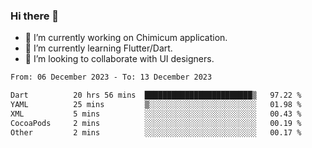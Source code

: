 ### Hi there 👋

<!--
**devcat37/devcat37** is a ✨ _special_ ✨ repository because its `README.md` (this file) appears on your GitHub profile.-->


- 🔭 I’m currently working on Chimicum application.
- 🌱 I’m currently learning Flutter/Dart.
- 👯 I’m looking to collaborate with UI designers.
<!-- - 🤔 I’m looking for help with ... -->

<!--START_SECTION:waka-->

```txt
From: 06 December 2023 - To: 13 December 2023

Dart          20 hrs 56 mins  ████████████████████████▒   97.22 %
YAML          25 mins         ▒░░░░░░░░░░░░░░░░░░░░░░░░   01.98 %
XML           5 mins          ░░░░░░░░░░░░░░░░░░░░░░░░░   00.43 %
CocoaPods     2 mins          ░░░░░░░░░░░░░░░░░░░░░░░░░   00.19 %
Other         2 mins          ░░░░░░░░░░░░░░░░░░░░░░░░░   00.17 %
```

<!--END_SECTION:waka-->

